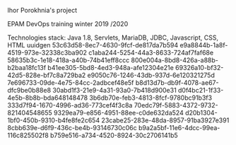 Ihor Porokhnia's project


EPAM DevOps  training winter 2019 /2020

Technologies stack: Java 1.8, Servlets, MariaDB, JDBC, Javascript, CSS, HTML
uuidgen
53c63d58-8ec7-4630-9fcf-de817da7b594
e9a8844b-1a8f-4519-973e-32338c3ba902
c1aba244-5254-44a3-8633-724af7faf68e
58635b3c-1e18-418a-a40b-74b41eff8ccc
800e004a-8bd8-426a-a88b-b2baa18fc13f
b41ee305-5bd8-4ed3-948a-afe12304e21e
69326a10-bf32-42d5-828e-bf7c8a729ba2
e9050c76-1246-43db-937d-6e120321275d
7e696733-09de-4e75-84cc-2adbcef48e5f
b8d13d7b-db9f-4078-ae67-dfc9be0b88e8
30abd1f3-21e9-4a31-93a0-7b418d900e31
d0f4bc21-1f33-4e5b-8b8b-bda648148478
3b6db70e-feb3-4813-8fcf-9780bc91b3f3
333d7f94-1670-4996-ad36-773cef4f3c8a
70edc79f-5883-4372-9732-821404548655
9329ea79-e856-4951-88ee-c0de632da524
d20b1304-1bf0-450b-9310-b4fe8fe2c654
23cabe25-283e-48da-8957-91ba3927e391
8cbb639e-d6f9-436c-be4b-93146730c06c
b9a2a5bf-11e6-4dcc-99ea-116c825502f8
b759e516-a734-4520-8924-30c2706141b5
